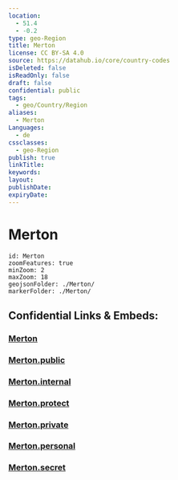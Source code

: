```yaml
---
location:
  - 51.4
  - -0.2
type: geo-Region
title: Merton
license: CC BY-SA 4.0
source: https://datahub.io/core/country-codes
isDeleted: false
isReadOnly: false
draft: false
confidential: public
tags:
  - geo/Country/Region
aliases:
  - Merton
Languages:
  - de
cssclasses:
  - geo-Region
publish: true
linkTitle:
keywords:
layout:
publishDate:
expiryDate:
---
```


# Merton

```leaflet
id: Merton
zoomFeatures: true 
minZoom: 2 
maxZoom: 18
geojsonFolder: ./Merton/
markerFolder: ./Merton/
```


## Confidential Links & Embeds: 

### [Merton](/_Standards/Earth/Continent/Europe/Europe~North/UK/England/Regions~England/London,Greater/cities~GreaterLondon/Merton.md) 

### [Merton.public](/_public/Earth/Continent/Europe/Europe~North/UK/England/Regions~England/London,Greater/cities~GreaterLondon/Merton.public.md) 

### [Merton.internal](/_internal/Earth/Continent/Europe/Europe~North/UK/England/Regions~England/London,Greater/cities~GreaterLondon/Merton.internal.md) 

### [Merton.protect](/_protect/Earth/Continent/Europe/Europe~North/UK/England/Regions~England/London,Greater/cities~GreaterLondon/Merton.protect.md) 

### [Merton.private](/_private/Earth/Continent/Europe/Europe~North/UK/England/Regions~England/London,Greater/cities~GreaterLondon/Merton.private.md) 

### [Merton.personal](/_personal/Earth/Continent/Europe/Europe~North/UK/England/Regions~England/London,Greater/cities~GreaterLondon/Merton.personal.md) 

### [Merton.secret](/_secret/Earth/Continent/Europe/Europe~North/UK/England/Regions~England/London,Greater/cities~GreaterLondon/Merton.secret.md)

